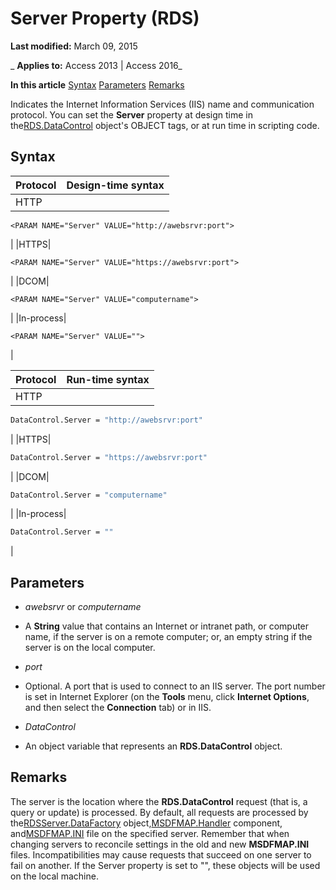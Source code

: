 
# Server Property (RDS)

 **Last modified:** March 09, 2015

 _ **Applies to:** Access 2013 | Access 2016_

 **In this article**
[Syntax](#sectionSection1)
[Parameters](#sectionSection2)
[Remarks](#sectionSection3)



Indicates the Internet Information Services (IIS) name and communication protocol.
You can set the  **Server** property at design time in the[RDS.DataControl](ac430669-7628-696c-c036-b5d35405d788.md) object's OBJECT tags, or at run time in scripting code.

## Syntax
<a name="sectionSection1"> </a>



|**Protocol**|**Design-time syntax**|
|:-----|:-----|
|HTTP|
```
<PARAM NAME="Server" VALUE="http://awebsrvr:port">
```

|
|HTTPS|
```
<PARAM NAME="Server" VALUE="https://awebsrvr:port">
```

|
|DCOM|
```
<PARAM NAME="Server" VALUE="computername">
```

|
|In-process|
```
<PARAM NAME="Server" VALUE="">
```

|


|**Protocol**|**Run-time syntax**|
|:-----|:-----|
|HTTP|
```vb
DataControl.Server = "http://awebsrvr:port"
```

|
|HTTPS|
```vb
DataControl.Server = "https://awebsrvr:port"
```

|
|DCOM|
```vb
DataControl.Server = "computername"
```

|
|In-process|
```vb
DataControl.Server = ""
```

|

## Parameters
<a name="sectionSection2"> </a>


-  _awebsrvr_ or _computername_
    
- A  **String** value that contains an Internet or intranet path, or computer name, if the server is on a remote computer; or, an empty string if the server is on the local computer.
    
-  _port_
    
- Optional. A port that is used to connect to an IIS server. The port number is set in Internet Explorer (on the  **Tools** menu, click **Internet Options**, and then select the **Connection** tab) or in IIS.
    
-  _DataControl_
    
- An object variable that represents an  **RDS.DataControl** object.
    

## Remarks
<a name="sectionSection3"> </a>

The server is the location where the  **RDS.DataControl** request (that is, a query or update) is processed. By default, all requests are processed by the[RDSServer.DataFactory](1de76cdd-34dc-8547-29aa-48ad6067bdea.md) object,[MSDFMAP.Handler](43cd7416-1f05-87ee-22f0-6cf0d2d1b39f.md) component, and[MSDFMAP.INI](98fd5ec1-d5bd-cdd2-5eb5-9a1682fbed79.md) file on the specified server. Remember that when changing servers to reconcile settings in the old and new **MSDFMAP.INI** files. Incompatibilities may cause requests that succeed on one server to fail on another. If the Server property is set to "", these objects will be used on the local machine.

